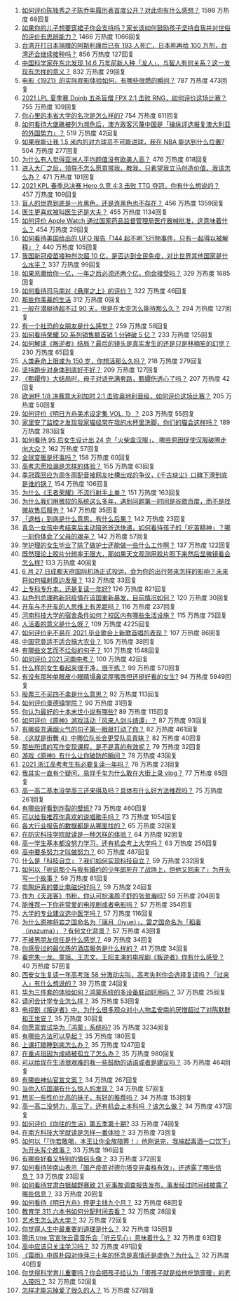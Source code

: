 1. [如何评价陈独秀之子陈乔年履历表首度公开？对此你有什么感想？](https://www.zhihu.com/question/464933522) 1598 万热度 68回复
1. [如果你的儿子想要穿裙子你会支持吗？家长该如何鼓励孩子坚持自我并对世俗的评价有思辨能力？](https://www.zhihu.com/question/467775786) 1466 万热度 1066回复
1. [台湾开打日本捐赠的阿斯利康后已有 193 人死亡，日本称再给 100 万剂，台湾还会继续接种吗？](https://www.zhihu.com/question/467768491) 856 万热度 127回复
1. [中国科学家在东北发现 14.6 万年前新人种「龙人」，与智人有何关系？这一发现有怎样的意义？](https://www.zhihu.com/question/467654212) 832 万热度 29回复
1. [电影《1921》的实际观影体验如何，有哪些很燃的瞬间？](https://www.zhihu.com/question/467463563) 787 万热度 473回复
1. [2021 LPL 夏季赛 Doinb 五杀盲僧 FPX 2:1 击败 RNG，如何评价这场比赛？](https://www.zhihu.com/question/467927415) 755 万热度 109回复
1. [你心里的本省大学的名次是怎么样的?](https://www.zhihu.com/question/410179653) 754 万热度 611回复
1. [如何看待大堡礁被列为濒危后，澳方政客污蔑中国是「操纵评选报复澳大利亚的外国势力」？](https://www.zhihu.com/question/466643968) 519 万热度 42回复
1. [如果我能让我 1.5 米内的对方球员不可能进球，我在 NBA 能达到什么位置?](https://www.zhihu.com/question/402597076) 504 万热度 277回复
1. [为什么有人觉得亚洲人平均颜值没有欧美人高？](https://www.zhihu.com/question/433666039) 476 万热度 618回复
1. [进入大厂之后，领导不怎么愿意带我，教我，只希望我立马创造价值，我该怎么办？](https://www.zhihu.com/question/466550532) 471 万热度 191回复
1. [2021 KPL 春季总决赛 Hero 久竞 4:3 击败 TTG 夺冠，你有什么想说的？](https://www.zhihu.com/question/467891041) 457 万热度 109回复
1. [盲人的世界到底是一片黑色，还是连黑色也不存在？](https://www.zhihu.com/question/48476818) 456 万热度 1359回复
1. [医生更喜欢被叫医生还是大夫？](https://www.zhihu.com/question/392695588) 455 万热度 1134回复
1. [如何评价 Apple Watch 通过国家药品监督管理局医疗器械批准，这意味着什么？](https://www.zhihu.com/question/467625126) 454 万热度 29回复
1. [如何看待美国给出的 UFO 报告「144 起不明飞行物事件，只有一起得以被解释」？](https://www.zhihu.com/question/467298489) 440 万热度 105回复
1. [我国新冠疫苗接种剂次超 10 亿，是否达到全民免疫，对比世界其他国家是什么水平？](https://www.zhihu.com/question/466845525) 337 万热度 99回复
1. [如果恶魔给你一亿，一年之后必须还两个亿，你会接受吗？](https://www.zhihu.com/question/392418796) 329 万热度 1685回复
1. [如何看待司马南对《悬崖之上》的评价？](https://www.zhihu.com/question/462226337) 322 万热度 46回复
1. [那些你羡慕的生活](https://www.zhihu.com/xen/market/ecom-page/1389286988835700737) 312 万热度 0回复
1. [一般在潜艇待超不过 90 天，但是在太空怎么能待那么久？](https://www.zhihu.com/question/465762854) 294 万热度 127回复
1. [有一个社恐的女朋友是什么感觉？](https://www.zhihu.com/question/323962570) 259 万热度 58回复
1. [如何看待荣耀 50 系列销售额首销 1 分钟破 5 亿？](https://www.zhihu.com/question/467418330) 233 万热度 125回复
1. [如何解读《叛逆者》结局？最后的镜头是真实发生的还是只是林楠笙的幻觉？](https://www.zhihu.com/question/467937765) 230 万热度 65回复
1. [人类寿命上限或为 150 岁，你想活那么久吗？](https://www.zhihu.com/question/466968884) 218 万热度 279回复
1. [坚持跑步对身体到底好不好？](https://www.zhihu.com/question/461618978) 209 万热度 127回复
1. [《甄嬛传》大结局时，母子对话充满套路，甄嬛伤透心了吗？](https://www.zhihu.com/question/404317643) 207 万热度 42回复
1. [欧洲杯 1/8 决赛意大利加时 2:1 击败奥地利晋级，如何评价这场比赛？](https://www.zhihu.com/question/468049116) 205 万热度 50回复
1. [如何评价《明日方舟美术设定集 VOL. 1》？](https://www.zhihu.com/question/467858109) 203 万热度 55回复
1. [家里安了监控才发现我家猫经常在我的水杯里洗脚，你们的猫会这样吗？](https://www.zhihu.com/question/459983017) 189 万热度 283回复
1. [如何看待 95 后女生设计出 24 克「火柴盒汉服」， 哪些原因促使汉服破圈走向大众？](https://www.zhihu.com/question/467576874) 162 万热度 57回复
1. [全球变暖是坏事吗？](https://www.zhihu.com/question/290575660) 158 万热度 60回复
1. [高考志愿捡漏是怎样的体验？](https://www.zhihu.com/question/59549503) 155 万热度 63回复
1. [季冠霖回应为周冬雨配音被网友吐槽出戏的争议，《千古玦尘》口碑下滑到底是谁的锅？](https://www.zhihu.com/question/467423413) 154 万热度 106回复
1. [为什么《王者荣耀》不流行射手上单？](https://www.zhihu.com/question/460375616) 151 万热度 163回复
1. [为什么我们用微软的系统这么多年，遇到问题第一时间是谷歌百度，而不是找微软售后服务？](https://www.zhihu.com/question/463391853) 147 万热度 35回复
1. [「退档」到底是什么意思，有什么后果？](https://www.zhihu.com/question/331780490) 142 万热度 23回复
1. [青岛一女孩中考结束后主动陪爸爸送快递，如何看待孩子的「吃苦精神」？哪一刻你体会了父母的艰辛？](https://www.zhihu.com/question/466719905) 142 万热度 57回复
1. [学护理的女生毕业了除了做护士还能做一些什么工作啊？](https://www.zhihu.com/question/314606195) 137 万热度 122回复
1. [既然理论上胶片分辨率无限大，那如果天文观测用胶片照下来然后显微镜看会怎么样?](https://www.zhihu.com/question/453975780) 133 万热度 40回复
1. [6 月 27 日成都天府国际机场正式投运，会为你的出行带来怎样的影响？未来将如何辐射周边发展？](https://www.zhihu.com/question/467116966) 132 万热度 33回复
1. [上专科专升本，还是复读一年好?](https://www.zhihu.com/question/313595217) 126 万热度 821回复
1. [以色列总理称新冠疫情在该国重新暴发，目前情况如何？](https://www.zhihu.com/question/466765546) 120 万热度 30回复
1. [开车与不开车的人思维上有差距吗？](https://www.zhihu.com/question/466319507) 116 万热度 237回复
1. [河南科技大学的宿舍条件如何？校区内有哪些生活设施？](https://www.zhihu.com/question/326856562) 115 万热度 75回复
1. [人活着的意义是什么呀？](https://www.zhihu.com/question/429431634) 109 万热度 4225回复
1. [如何评价毛不易在 2021 毕业歌会上新歌首唱的表现？](https://www.zhihu.com/question/467985173) 107 万热度 86回复
1. [中国究竟适不适合搞大农业？](https://www.zhihu.com/question/323105287) 105 万热度 39回复
1. [有哪些文艺而不烂俗的句子？](https://www.zhihu.com/question/384858847) 101 万热度 1548回复
1. [如何评价 2021 河南中考？](https://www.zhihu.com/question/466137266) 100 万热度 42回复
1. [什么样的女生看起来很干净，很干练？](https://www.zhihu.com/question/23796174) 99 万热度 570回复
1. [有没有那种单眼皮小眼睛塌鼻梁厚嘴唇但还挺好看的女生?](https://www.zhihu.com/question/312374216) 94 万热度 5949回复
1. [股票三不买四不卖是什么意思？](https://www.zhihu.com/question/453247969) 92 万热度 113回复
1. [如何评价景德镇学院？](https://www.zhihu.com/question/24931592) 90 万热度 31回复
1. [你认为最好的十本末世小说有哪些?](https://www.zhihu.com/question/403545900) 89 万热度 115回复
1. [如何评价《原神》游戏活动「风来人剑斗绮谭」？](https://www.zhihu.com/question/467734737) 87 万热度 93回复
1. [有哪些充满烟火气的句子第一眼就打动了你？](https://www.zhihu.com/question/357326082) 82 万热度 461回复
1. [《这就是街舞 4》中哪位队长会更受队员青睐？](https://www.zhihu.com/question/466348692) 82 万热度 40回复
1. [那些所谓的写作变现课程，是不是真的有效呢？](https://www.zhihu.com/question/461400447) 79 万热度 32回复
1. [游戏《原神》有什么让你破防的瞬间？](https://www.zhihu.com/question/466342008) 78 万热度 43回复
1. [2021 浙江高考考生有必要复读一年吗？](https://www.zhihu.com/question/466107095) 78 万热度 23回复
1. [我其实一直有个疑问，易烊千玺为什么敢在大街上录 vlog？](https://www.zhihu.com/question/464875636) 77 万热度 85回复
1. [高一高二基本没学高三还来得及吗？具体有什么好方法推荐吗？](https://www.zhihu.com/question/465620153) 75 万热度 261回复
1. [有哪些好看到炸裂的壁纸?](https://www.zhihu.com/question/425110846) 73 万热度 460回复
1. [可以给我推荐你喜欢的说唱歌手吗？](https://www.zhihu.com/question/457551476) 73 万热度 1054回复
1. [各大行业报告的数据都是从哪里找的？](https://www.zhihu.com/question/67387122) 65 万热度 32回复
1. [在防灾科技学院就读是一种怎样的体验？](https://www.zhihu.com/question/47811855) 64 万热度 92回复
1. [高一学生基本都没努力学习，还有机会考上大学吗？](https://www.zhihu.com/question/465637082) 63 万热度 256回复
1. [高中要多努力才叫做努力？](https://www.zhihu.com/question/60440328) 60 万热度 487回复
1. [什么是「科技自立」？我们如何实现科技自立？](https://www.zhihu.com/question/458853728) 59 万热度 232回复
1. [如何以「听说那个与我有婚约的少年郎死在了战场上，但他又回来了」为开头写一个故事？](https://www.zhihu.com/question/459096689) 59 万热度 81回复
1. [电陶炉真的要比电磁炉好吗？](https://www.zhihu.com/question/381245384) 59 万热度 24回复
1. [作为《天涯客》书粉，你认可扮演周子舒的张哲瀚吗?](https://www.zhihu.com/question/461068478) 59 万热度 204回复
1. [能推荐一下你非常爱的电视剧或者电影吗？](https://www.zhihu.com/question/460849272) 57 万热度 354回复
1. [大学的专业建议选中医学吗？](https://www.zhihu.com/question/463493627) 57 万热度 116回复
1. [为什么原神将岩之国命名为「璃月（liyue）」，雷之国命名为「稻妻（inazuma）」？有何文化背景？](https://www.zhihu.com/question/466559443) 57 万热度 43回复
1. [不被男朋友信任是什么感觉？](https://www.zhihu.com/question/464707364) 49 万热度 34回复
1. [你感受过的最优质的酒店服务是什么样的？](https://www.zhihu.com/question/36082879) 41 万热度 34回复
1. [看完朱一龙、童瑶、王志文、王阳主演的电视剧《叛逆者》你有什么感受？](https://www.zhihu.com/question/456962938) 40 万热度 57回复
1. [西安女生复读一年高考涨 58 分激动尖叫，高考失利你会选择复读吗？「过来人」有什么想说的？](https://www.zhihu.com/question/467509623) 39 万热度 24回复
1. [华为三件套的体验如何？鸿蒙系统的多设备联动好用吗？](https://www.zhihu.com/question/467709448) 37 万热度 25回复
1. [请问会计学专业怎么样？](https://www.zhihu.com/question/331281323) 35 万热度 53回复
1. [电视剧《叛逆者》中，为什么很多观众对小人物孟安南的厌憎超过了对陈默群和王世安？](https://www.zhihu.com/question/467236348) 35 万热度 30回复
1. [你愿意尝试华为「鸿蒙」系统吗?](https://www.zhihu.com/question/374012496) 35 万热度 3234回复
1. [有哪些方法可以早起？](https://www.zhihu.com/question/466318823) 35 万热度 180回复
1. [上课打瞌睡到底怎么办？](https://www.zhihu.com/question/39294193) 35 万热度 1247回复
1. [在重点班因为成绩被孤立了怎么办？](https://www.zhihu.com/question/466006319) 35 万热度 980回复
1. [可以给现在生活很艰难的我一些鼓励的话语或者是建议吗？](https://www.zhihu.com/question/465001166) 35 万热度 464回复
1. [有哪些神仙官宣文案？](https://www.zhihu.com/question/449182426) 34 万热度 267回复
1. [当你入坑国潮有什么惊人的发现？](https://www.zhihu.com/question/463164713) 34 万热度 57回复
1. [想买一些性价比高的袜子，有好的推荐吗？](https://www.zhihu.com/question/32272388) 34 万热度 153回复
1. [高一高二没努力，高三了，还有机会上本科吗 ？该怎么做？](https://www.zhihu.com/question/466443276) 34 万热度 437回复
1. [如何评价《向往的生活》第五季第十期?](https://www.zhihu.com/question/466097156) 33 万热度 74回复
1. [在南方科技大学就读是怎样一番体验？](https://www.zhihu.com/question/24365361) 33 万热度 73回复
1. [如何以「『你若敢喝，本王让你全族陪葬！』他刚说完，我端起毒酒一口饮下」为开头写个故事？](https://www.zhihu.com/question/454829891) 33 万热度 196回复
1. [有哪些好看又特别的情侣头像？](https://www.zhihu.com/question/361074548) 33 万热度 372回复
1. [如何看待钟南山表示「国产疫苗对德尔塔变异毒株有效」，还透露了哪些信息？](https://www.zhihu.com/question/467727614) 33 万热度 23回复
1. [如何看待甘肃白银越野赛致 21 死事故调查报告发布，事发经过时间线披露了哪些信息？](https://www.zhihu.com/question/467819232) 33 万热度 20回复
1. [如何看待《明日方舟》停更主线九个月？](https://www.zhihu.com/question/467117827) 32 万热度 68回复
1. [教育学 311 六本书如何分配时间去看？](https://www.zhihu.com/question/438835540) 32 万热度 28回复
1. [艺术生怎么选大学？](https://www.zhihu.com/question/406801194) 32 万热度 72回复
1. [你觉得人生中最重要的道理是什么？](https://www.zhihu.com/question/465627192) 32 万热度 135回复
1. [腾讯 tme 官宣张云雷音乐会「听云见心」意味着什么？](https://www.zhihu.com/question/467549652) 32 万热度 63回复
1. [高中应该只关注学习吗？](https://www.zhihu.com/question/464840911) 32 万热度 491回复
1. [《雷雨》中周朴园对侍萍三十年的怀念是真情还是虚伪？为什么？](https://www.zhihu.com/question/380155608) 32 万热度 40回复
1. [你觉得科学育儿重要吗？你会把孩子给认为「带孩子就是给他吃饱穿暖」的老人带吗？](https://www.zhihu.com/question/464732842) 32 万热度 52回复
1. [怎样才能忘掉爱了很久的人？](https://www.zhihu.com/question/467203644) 15 万热度 527回复